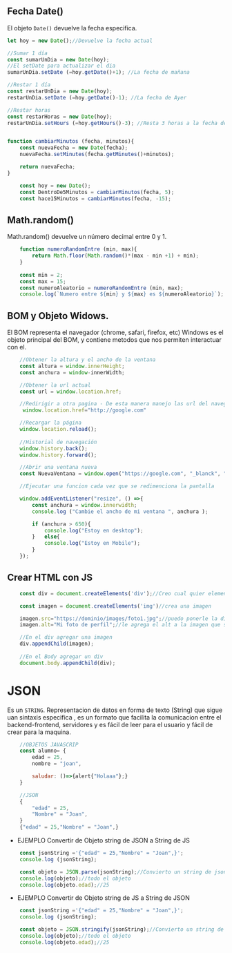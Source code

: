 ## Fecha Date()

El objeto `Date()` devuelve la fecha especifica.

```js
let hoy = new Date();//Devuelve la fecha actual

//Sumar 1 día
const sumarUnDia = new Date(hoy);
//El setDate para actualizar el dia
sumarUnDia.setDate (=hoy.getDate()+1); //La fecha de mañana

//Restar 1 día
const restarUnDia = new Date(hoy);
restarUnDia.setDate (=hoy.getDate()-1); //La fecha de Ayer

//Restar horas
const restarHoras = new Date(hoy);
restarUnDia.setHours (=hoy.getHours()-3); //Resta 3 horas a la fecha de hoy


function cambiarMinutos (fecha, minutos){
    const nuevaFecha = new Date(fecha);
    nuevaFecha.setMinutes(fecha.getMinutes()+minutos);

    return nuevaFecha;
}

    const hoy = new Date();
    const DentroDe5Minutos = cambiarMinutos(fecha, 5);
    const hace15Minutos = cambiarMinutos(fecha, -15); 
```


## Math.random()

Math.random() devuelve  un número decimal entre 0 y 1.
```js
    function numeroRandomEntre (min, max){
        return Math.floor(Math.random()*(max - min +1) + min);
    } 
    
    const min = 2;
    const max = 15;
    const numeroAleatorio = numeroRandomEntre (min, max);
    console.log(`Numero entre ${min} y ${max} es ${numeroAleatorio}`);
```

## BOM y Objeto Widows.

El BOM representa el navegador (chrome, safari, firefox, etc) Windows es el objeto principal del BOM, y contiene metodos que nos permiten interactuar con el.

```js
    //Obtener la altura y el ancho de la ventana
    const altura = window.innerHeight;
    const anchura = window-innerWidth;

    //Obtener la url actual
    const url = window.location.href;

    //Redirigir a otra pagina - De esta manera manejo las url del navegador.
     window.location.href="http://google.com"

    //Recargar la página
    window.location.reload();
    
    //Historial de navegación
    window.history.back();
    window.history.forward();

    //Abrir una ventana nueva
    const NuevaVentana = window.open("https://google.com", "_blanck", "width=600, height=400");

    //Ejecutar una funcion cada vez que se redimenciona la pantalla

    window.addEventListener("resize", () =>{
        const anchura = window.innerwidth;
        console.log ("Cambie el ancho de mi ventana ", anchura );

        if (anchura > 650){
            console.log("Estoy en desktop");
        }   else{
            console.log("Estoy en Mobile");
        }
    });


```
## Crear HTML con JS

```js
    const div = document.createElements('div');//Creo cual quier elemento HTML pero aun no se ve.

    const imagen = document.createElements('img')//crea una imagen

    imagen.src="https://dominio/images/foto1.jpg";//puedo ponerle la direccion de donde esta la imagen 
    imagen.alt="Mi foto de perfil";//le agrega el alt a la imagen que se va a crear.

    //En el div agregar una imagen
    div.appendChild(imagen);
    
    //En el Body agregar un div
    document.body.appendChild(div);
```


# JSON
Es un `STRING`.
Representacion de datos en forma de texto (String) que sigue uan sintaxis especifica , es un formato que facilita la comunicacion entre el backend-frontend, servidores y es fácil de leer para el usuario y fácil de crear para la maquina.


```js
    //OBJETOS JAVASCRIP
    const alumno= {
        edad = 25,
        nombre = "joan",

        saludar: ()=>{alert{"Holaaa"};}
    }

    //JSON
    {
        "edad" = 25,
        "Nombre" = "Joan",
    }
    {"edad" = 25,"Nombre" = "Joan",}

```
- EJEMPLO Convertir de Objeto string de JSON a String de JS
```js
    const jsonString ='{"edad" = 25,"Nombre" = "Joan",}';
    console.log (jsonString);

    const objeto = JSON.parse(jsonString);//Convierto un string de json a un objeto de js.
    console.log(objeto);//todo el objeto
    console.log(objeto.edad);//25
```

- EJEMPLO Convertir de Objeto string de JS a String de JSON
```js
    const jsonString ='{"edad" = 25,"Nombre" = "Joan",}';
    console.log (jsonString);

    const objeto = JSON.stringify(jsonString);//Convierto un string de JS a un objeto de json.
    console.log(objeto);//todo el objeto
    console.log(objeto.edad);//25
```